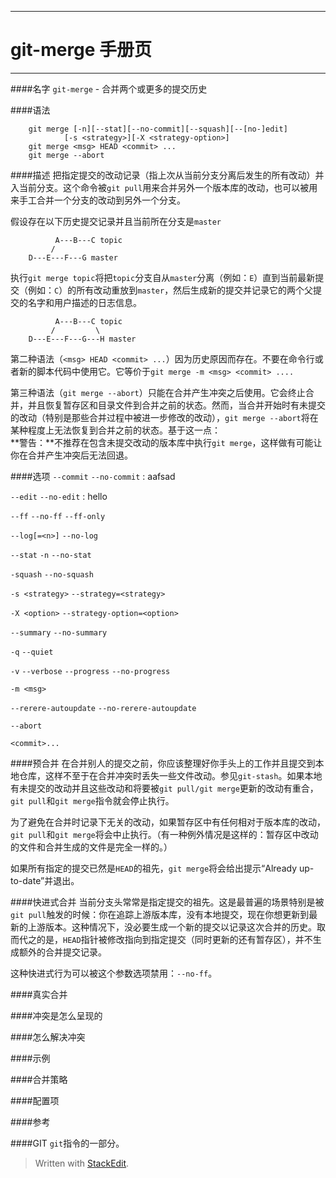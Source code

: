 -----------------------
git-merge 手册页
===============

-----------------------
####名字
`git-merge` - 合并两个或更多的提交历史

####语法
```
    git merge [-n][--stat][--no-commit][--squash][--[no-]edit]
			[-s <strategy>][-X <strategy-option>]
	git merge <msg> HEAD <commit> ...
	git merge --abort
```

####描述
把指定提交的改动记录（指上次从当前分支分离后发生的所有改动）并入当前分支。这个命令被`git pull`用来合并另外一个版本库的改动，也可以被用来手工合并一个分支的改动到另外一个分支。

假设存在以下历史提交记录并且当前所在分支是`master`
```
		  A---B---C topic
		 /
	D---E---F---G master
```
执行`git merge topic`将把`topic`分支自从`master`分离（例如：`E`）直到当前最新提交（例如：`C`）的所有改动重放到`master`，然后生成新的提交并记录它的两个父提交的名字和用户描述的日志信息。
```
		  A---B---C topic
		 /         \
	D---E---F---G---H master
```

第二种语法（`<msg> HEAD <commit> ...`）因为历史原因而存在。不要在命令行或者新的脚本代码中使用它。它等价于`git merge -m <msg> <commit> ....`

第三种语法（`git merge --abort`）只能在合并产生冲突之后使用。它会终止合并，并且恢复暂存区和目录文件到合并之前的状态。然而，当合并开始时有未提交的改动（特别是那些合并过程中被进一步修改的改动），`git merge --abort`将在某种程度上无法恢复到合并之前的状态。基于这一点： <br>
**警告：**不推荐在包含未提交改动的版本库中执行`git merge`，这样做有可能让你在合并产生冲突后无法回退。

####选项
`--commit`
`--no-commit`
:		aafsad

`--edit`
`--no-edit`
:		hello

`--ff`
`--no-ff`
`--ff-only`

`--log[=<n>]`
`--no-log`

`--stat`
`-n`
`--no-stat`

`-squash`
`--no-squash`

`-s <strategy>`
`--strategy=<strategy>`

`-X <option>`
`--strategy-option=<option>`

`--summary`
`--no-summary`

`-q`
`--quiet`

`-v`
`--verbose`
`--progress`
`--no-progress`

`-m <msg>`

`--rerere-autoupdate`
`--no-rerere-autoupdate`

`--abort`

`<commit>...`



####预合并
在合并别人的提交之前，你应该整理好你手头上的工作并且提交到本地仓库，这样不至于在合并冲突时丢失一些文件改动。参见`git-stash`。如果本地有未提交的改动并且这些改动和将要被`git pull/git merge`更新的改动有重合，`git pull`和`git merge`指令就会停止执行。

为了避免在合并时记录下无关的改动，如果暂存区中有任何相对于版本库的改动，`git pull`和`git merge`将会中止执行。（有一种例外情况是这样的：暂存区中改动的文件和合并生成的文件是完全一样的。）

如果所有指定的提交已然是`HEAD`的祖先，`git merge`将会给出提示“Already up-to-date”并退出。

####快进式合并
当前分支头常常是指定提交的祖先。这是最普遍的场景特别是被`git pull`触发的时候：你在追踪上游版本库，没有本地提交，现在你想更新到最新的上游版本。这种情况下，没必要生成一个新的提交以记录这次合并的历史。取而代之的是，`HEAD`指针被修改指向到指定提交（同时更新的还有暂存区），并不生成额外的合并提交记录。

这种快进式行为可以被这个参数选项禁用：`--no-ff`。

####真实合并

####冲突是怎么呈现的

####怎么解决冲突

####示例

####合并策略

####配置项

####参考

####GIT
`git`指令的一部分。

> Written with [StackEdit](http://benweet.github.io/stackedit/).